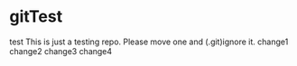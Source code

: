 # gitTest
test
This is just a testing repo. Please move one and (.git)ignore it.
change1
change2
change3
change4